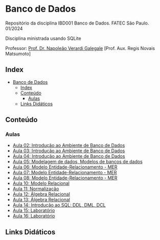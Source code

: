 # Banco de Dados

Repositório da disciplina IBD001 Banco de Dados. FATEC São Paulo. 01/2024

Disciplina ministrada usando SQLite

Professor: [Prof. Dr. Napoleão Verardi Galegale](https://buscatextual.cnpq.br/buscatextual/visualizacv.do;jsessionid=74D48144BAF1F101C03CBE6A587B99A3.buscatextual_0) [Prof. Aux. Regis Novais Matsumoto]

## Index

- [Banco de Dados](#banco-de-dados)
  - [Index](#index)
  - [Conteúdo](#conteúdo)
    - [Aulas](#aulas)
  - [Links Didáticos](#links-didáticos)

## Conteúdo

### Aulas

- [Aula 02: Introdução ao Ambiente de Banco de Dados](aula2)
- [Aula 03: Introdução ao Ambiente de Banco de Dados](aula3)
- [Aula 04: Introdução ao Ambiente de Banco de Dados](aula4)
- [Aula 05: Modelagem de dados, Modelos de bancos de dados](aula5)
- [Aula 06: Modelo Entidade-Relacionamento - MER](aula6)
- [Aula 07: Modelo Entidade-Relacionamento - MER](aula7)
- [Aula 08: Modelo Entidade-Relacionamento - MER](aula8)
- [Aula 10: Modelo Relacional](aula10)
- [Aula 11: Normalização](aula11)
- [Aula 12: Álgebra Relacional](aula12)
- [Aula 13: Álgebra Relacional](aula13)
- [Aula 14: Introdução ao SQL: DDL, DML, DCL](aula14)
- [Aula 15: Laboratório](aula15)
- [Aula 16: Laboratório](aula16)

## Links Didáticos
